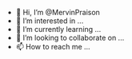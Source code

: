 - 👋 Hi, I’m @MervinPraison
- 👀 I’m interested in ...
- 🌱 I’m currently learning ...
- 💞️ I’m looking to collaborate on ...
- 📫 How to reach me ...

<!---
MervinPraison/MervinPraison is a ✨ special ✨ repository because its `README.md` (this file) appears on your GitHub profile.
You can click the Preview link to take a look at your changes.
--->
